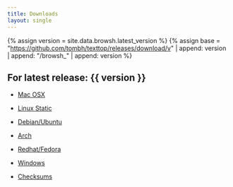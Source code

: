 ```yaml
---
title: Downloads
layout: single
---
```


{% assign version = site.data.browsh.latest_version %}
{%
  assign base = "https://github.com/tombh/texttop/releases/download/v"
  | append: version
  | append: "/browsh_"
  | append: version
%}

## For latest release: {{ version }}

* [Mac OSX]({{base}}_darwin_amd64)
* [Linux Static]({{base}}_linux_amd64)
* [Debian/Ubuntu]({{base}}_linux_amd64.deb)
* [Arch]({{base}}_linux_amd64.pacman)
* [Redhat/Fedora]({{base}}_linux_amd64.rpm)
* [Windows]({{base}}_windows_amd64.exe)

* [Checksums]({{base}}_checksums.txt)
